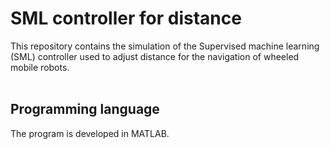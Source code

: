 # SML controller for distance
This repository contains the simulation of the Supervised machine learning (SML) controller used to adjust distance for the navigation of wheeled mobile robots.
<br/>
<br/>
## Programming language
The program is developed in MATLAB.
